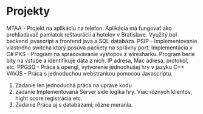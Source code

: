 # Projekty
MTAA - Projekt na aplikáciu na telefon. Aplikácia má fungovať ako prehliadavač pamiatok reštaurácii a hotelov v Bratislave. Využitý bol backend javascript a frontend java a SQL databáza. 
PSIP - Implementovanie vlastného switcha ktorý posúva packety na správny port. Implementácia v C#
PKS  - Program na spracovávanie výstopov z wiresharku. Program berie bity na vstupe a identifikuje dáta z nich. IP adresa, Mac adresa, protokol, etc.
PPGSO - Práca s opengl, vytvorenie jednochušej hry v jazyku C++
VAVJS - Práca s jednoduchou webstrankou pomocou Javascriptu. 

1. Zadanie len jednoduchá práca na uprave kodu
2. zadanie Implementovaná Server side logika hry. Viac rôznych klientov, hight score registrácia etc. 
3. Zadanie Práca aj s databázami, rôzne merania.
